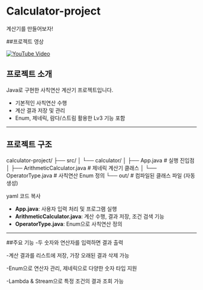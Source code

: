 # Calculator-project
계산기를 만들어보자!


##프로젝트 영상



[![YouTube Video](https://img.youtube.com/vi/QuezFEhj8Wo/0.jpg)](https://youtu.be/QuezFEhj8Wo?si=wsDnkwcKvNhqpfj0)



## 프로젝트 소개
Java로 구현한 사칙연산 계산기 프로젝트입니다.  
- 기본적인 사칙연산 수행  
- 계산 결과 저장 및 관리  
- Enum, 제네릭, 람다/스트림 활용한 Lv3 기능 포함  

---

## 프로젝트 구조

calculator-project/
├── src/
│ └── calculator/
│ ├── App.java # 실행 진입점
│ ├── ArithmeticCalculator.java # 제네릭 계산기 클래스
│ └── OperatorType.java # 사칙연산 Enum 정의
└── out/ # 컴파일된 클래스 파일 (자동 생성)

yaml
코드 복사

- **App.java**: 사용자 입력 처리 및 프로그램 실행  
- **ArithmeticCalculator.java**: 계산 수행, 결과 저장, 조건 검색 기능  
- **OperatorType.java**: Enum으로 사칙연산 정의  

---

##주요 기능
-두 숫자와 연산자를 입력하면 결과 출력

-계산 결과를 리스트에 저장, 가장 오래된 결과 삭제 가능

-Enum으로 연산자 관리, 제네릭으로 다양한 숫자 타입 지원

-Lambda & Stream으로 특정 조건의 결과 조회 가능

